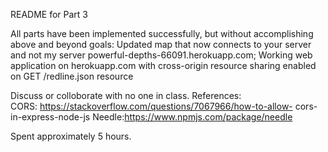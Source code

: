 README for Part 3

All parts have been implemented successfully, but without accomplishing
above and beyond goals: Updated map that now connects to your server and not my
server powerful-depths-66091.herokuapp.com; Working web application on
herokuapp.com with cross-origin resource sharing enabled on GET /redline.json
resource

Discuss or colloborate with no one in class.
References:  
CORS: https://stackoverflow.com/questions/7067966/how-to-allow-
cors-in-express-node-js
Needle:https://www.npmjs.com/package/needle

Spent approximately 5 hours.
